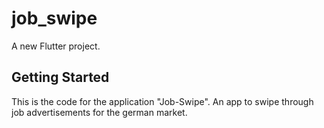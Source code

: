 # job_swipe

A new Flutter project.

## Getting Started

This is the code for the application "Job-Swipe". An app to swipe through job advertisements for the german market.
